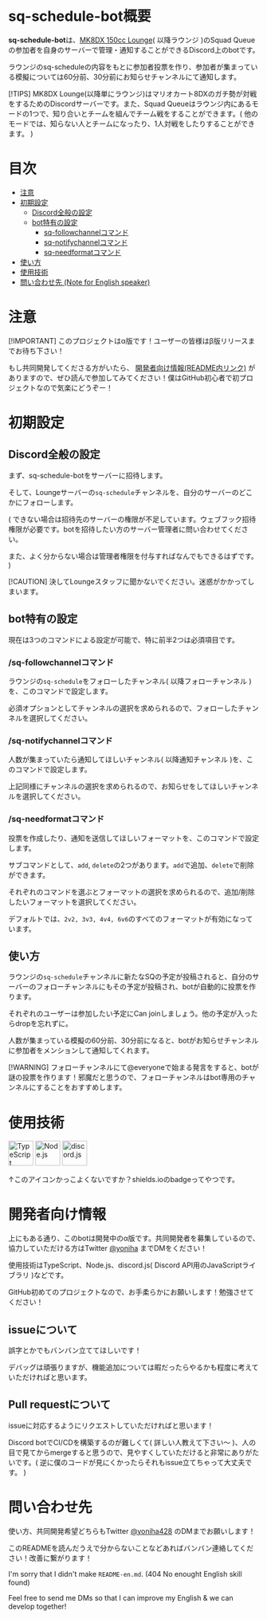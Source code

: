# sq-schedule-bot概要

**sq-schedule-bot**は、[MK8DX 150cc Lounge](https://www.mk8dx-lounge.com/)( 以降ラウンジ )のSquad Queueの参加者を自身のサーバーで管理・通知することができるDiscord上のbotです。

ラウンジのsq-scheduleの内容をもとに参加者投票を作り、参加者が集まっている模擬については60分前、30分前にお知らせチャンネルにて通知します。

[!TIPS]
MK8DX Lounge(以降単にラウンジ)はマリオカート8DXのガチ勢が対戦をするためのDiscordサーバーです。また、Squad Queueはラウンジ内にあるモードの1つで、知り合いとチームを組んでチーム戦をすることができます。( 他のモードでは、知らない人とチームになったり、1人対戦をしたりすることができます。 )


# 目次
- [注意](#注意)
- [初期設定](#初期設定)
  - [Discord全般の設定](#discord全般の設定)
  - [bot特有の設定](#bot特有の設定)
    - [sq-followchannelコマンド](#sq-followchannelコマンド)
    - [sq-notifychannelコマンド](#sq-notifychannelコマンド)
    - [sq-needformatコマンド](#sq-needformatコマンド)
- [使い方](#使い方)
- [使用技術](#使用技術)
- [問い合わせ先 (Note for English speaker)](#問い合わせ先)


# 注意

[!IMPORTANT]
このプロジェクトはα版です！ユーザーの皆様はβ版リリースまでお待ち下さい！

もし共同開発してくださる方がいたら、 [開発者向け情報(README内リンク)](#開発者向け情報) がありますので、ぜひ読んで参加してみてください！僕はGitHub初心者で初プロジェクトなので気楽にどうぞー！


# 初期設定
## Discord全般の設定

まず、sq-schedule-botをサーバーに招待します。

そして、Loungeサーバーの`sq-schedule`チャンネルを、自分のサーバーのどこかにフォローします。

( できない場合は招待先のサーバーの権限が不足しています。ウェブフック招待権限が必要です。botを招待したい方のサーバー管理者に問い合わせてください。

また、よく分からない場合は管理者権限を付与すればなんでもできるはずです。 )

[!CAUTION]
決してLoungeスタッフに聞かないでください。迷惑がかかってしまいます。


## bot特有の設定

現在は3つのコマンドによる設定が可能で、特に前半2つは必須項目です。


### /sq-followchannelコマンド

ラウンジの`sq-schedule`をフォローしたチャンネル( 以降フォローチャンネル )を、このコマンドで設定します。

必須オプションとしてチャンネルの選択を求められるので、フォローしたチャンネルを選択してください。


### /sq-notifychannelコマンド

人数が集まっていたら通知してほしいチャンネル( 以降通知チャンネル )を、このコマンドで設定します。

上記同様にチャンネルの選択を求められるので、お知らせをしてほしいチャンネルを選択してください。


### /sq-needformatコマンド

投票を作成したり、通知を送信してほしいフォーマットを、このコマンドで設定します。

サブコマンドとして、`add`, `delete`の2つがあります。`add`で追加、`delete`で削除ができます。

それぞれのコマンドを選ぶとフォーマットの選択を求められるので、追加/削除したいフォーマットを選択してください。

デフォルトでは、`2v2, 3v3, 4v4, 6v6`のすべてのフォーマットが有効になっています。


## 使い方

ラウンジの`sq-schedule`チャンネルに新たなSQの予定が投稿されると、自分のサーバーのフォローチャンネルにもその予定が投稿され、botが自動的に投票を作ります。

それぞれのユーザーは参加したい予定にCan joinしましょう。他の予定が入ったらdropを忘れずに。

人数が集まっている模擬の60分前、30分前になると、botがお知らせチャンネルに参加者をメンションして通知してくれます。

[!WARNING]
フォローチャンネルにて@everyoneで始まる発言をすると、botが謎の投票を作ります！邪魔だと思うので、フォローチャンネルはbot専用のチャンネルにすることをおすすめします。


# 使用技術
<img src="https://img.shields.io/badge/TypeScript-769BC6.svg?logo=typescript&style=for-the-badge&labelColor=EEEEEE" height="50" alt="TypeScript">
<img src="https://img.shields.io/badge/-Node.js-769BC6.svg?logo=node.js&style=for-the-badge&labelColor=EEEEEE" height="50" alt="Node.js">
<img src="https://img.shields.io/badge/-Discord.js-769BC6.svg?logo=discord&style=for-the-badge&labelColor=EEEEEE" height="50" alt="discord.js">

↑このアイコンかっこよくないですか？shields.ioのbadgeってやつです。


# 開発者向け情報

上にもある通り、このbotは開発中のα版です。共同開発者を募集しているので、協力していただける方はTwitter [@yoniha](https://x.com/yoniha428) までDMをください！

使用技術はTypeScript、Node.js、discord.js( Discord API用のJavaScriptライブラリ )などです。

GitHub初めてのプロジェクトなので、お手柔らかにお願いします！勉強させてください！


## issueについて

誤字とかでもバンバン立ててほしいです！

デバッグは頑張りますが、機能追加については暇だったらやるかも程度に考えていただければと思います。


## Pull requestについて

issueに対応するようにリクエストしていただければと思います！

Discord botでCI/CDを構築するのが難しくて( 詳しい人教えて下さい～ )、人の目で見てからmergeすると思うので、見やすくしていただけると非常にありがたいです。( 逆に僕のコードが見にくかったらそれもissue立てちゃって大丈夫です。 )


# 問い合わせ先

使い方、共同開発希望どちらもTwitter [@yoniha428](https://x.com/yoniha428) のDMまでお願いします！

このREADMEを読んだうえで分からないことなどあればバンバン連絡してください！改善に繋がります！

I'm sorry that I didn't make `README-en.md`. (404 No enought English skill found)

Feel free to send me DMs so that I can improve my English & we can develop together!